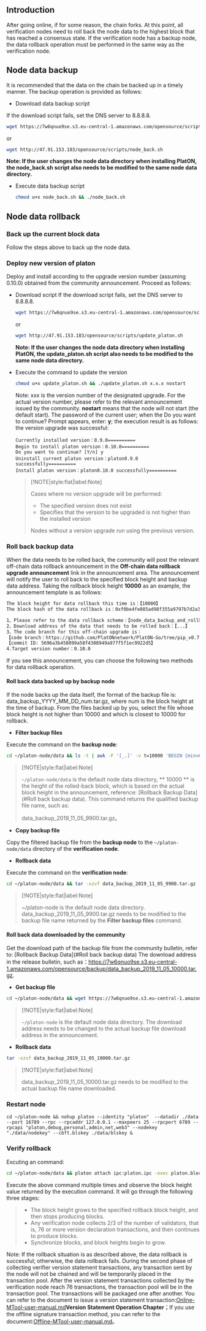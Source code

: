 
## Introduction

After going online, if for some reason, the chain forks. At this point, all verification nodes need to roll back the node data to the highest block that has reached a consensus state. If the verification node has a backup node, the data rollback operation must be performed in the same way as the verification node.

## Node data backup
It is recommended that the data on the chain be backed up in a timely manner. The backup operation is provided as follows:

- Download data backup script

If the download script fails, set the DNS server to 8.8.8.8.

  ```bash
  wget https://7w6qnuo9se.s3.eu-central-1.amazonaws.com/opensource/scripts/node_back.sh
  ```

  or

  ```bash
  wget http://47.91.153.183/opensource/scripts/node_back.sh
  ```

  **Note: If the user changes the node data directory when installing PlatON, the node_back.sh script also needs to be modified to the same node data directory.**

- Execute data backup script

  ```bash
  chmod u+x node_back.sh && ./node_back.sh
  ```


## Node data rollback

### Back up the current block data
Follow the steps above to back up the node data.

### Deploy new version of platon

Deploy and install according to the upgrade version number (assuming 0.10.0) obtained from the community announcement. Proceed as follows:

- Download script
If the download script fails, set the DNS server to 8.8.8.8.

  ```bash
  wget https://7w6qnuo9se.s3.eu-central-1.amazonaws.com/opensource/scripts/update_platon.sh
  ```

  or

  ```bash
  wget http://47.91.153.183/opensource/scripts/update_platon.sh
  ```

  **Note: If the user changes the node data directory when installing PlatON, the update_platon.sh script also needs to be modified to the same node data directory.**

- Execute the command to update the version

  ```bash
  chmod u+x update_platon.sh && ./update_platon.sh x.x.x nostart 
  ```

  Note: xxx is the version number of the designated upgrade. For the actual version number, please refer to the relevant announcement issued by the community. **nostart** means that the node will not start (the default start). The password of the current user; when the Do you want to continue? Prompt appears, enter: **y**; the execution result is as follows: the version upgrade was successful:

  ```
  Currently installed version：0.9.0==========
  Begin to install platon version：0.10.0==========
  Do you want to continue? [Y/n] y
  Uninstall current platon version：platon0.9.0 successfully==========
  Install platon version：platon0.10.0 successfully==========
  ```
  
  > [!NOTE|style:flat|label:Note]
  >
  >Cases where no version upgrade will be performed:
  >
  > - The specified version does not exist
  > - Specifies that the version to be upgraded is not higher than the installed version
  >
  >Nodes without a version upgrade run using the previous version.

### Roll back backup data

When the data needs to be rolled back, the community will post the relevant off-chain data rollback announcement in the **Off-chain data rollback upgrade announcement** link in the announcement area. The announcement will notify the user to roll back to the specified block height and backup data address. Taking the rollback block height **10000** as an example, the announcement template is as follows:

```bash
The block height for data rollback this time is：【10000】
The block hash of the data rollback is：0xf0be4fe085ad98f355a9797b7d2a3927cc53f2e8354567f6142ab8b954572b3c

1、Please refer to the data rollback scheme：【node_data_backup_and_rollback.md】
2、Download address of the data that needs to be rolled back：【...】
3、The code branch for this off-chain upgrade is：
【code branch：https://github.com/PlatONnetwork/PlatON-Go/tree/pip_v0.7.2】
【commit ID: 5696a3b458099a58f4308949a977f5f1ec9922d5】
4.Target version number：0.10.0
```

If you see this announcement, you can choose the following two methods for data rollback operation.

####  **Roll back data backed up by backup node**

If the node backs up the data itself, the format of the backup file is: data_backup_YYYY_MM_DD_num.tar.gz, where num is the block height at the time of backup. From the files backed up by you, select the file whose block height is not higher than 10000 and which is closest to 10000 for rollback.

* **Filter backup files**

Execute the command on the **backup node**:

```bash
cd ~/platon-node/data && ls -t | awk -F '[_.]' -v t=10000 'BEGIN {min=65535} {d=t-$6; if(d>=0 && min>d){min=d;minfile=$0;}} END {print minfile}'
```
> [!NOTE|style:flat|label:Note]
>
> `~/platon-node/data` is the default node data directory, ** 10000 ** is the height of the rolled-back block, which is based on the actual block height in the announcement, reference: [Rollback Backup Data](#Roll back backup data). This command returns the qualified backup file name, such as:
>
> data_backup_2019_11_05_9900.tar.gz。

* **Copy backup file**

Copy the filtered backup file from the **backup node** to the `~/platon-node/data` directory of the **verification node**.

* **Rollback data**

Execute the command on the **verification node**:
```bash
cd ~/platon-node/data && tar -xzvf data_backup_2019_11_05_9900.tar.gz
```
> [!NOTE|style:flat|label:Note]
>
> ~/platon-node is the default node data directory. data_backup_2019_11_05_9900.tar.gz needs to be modified to the backup file name returned by the **Filter backup files** command.

#### Roll back data downloaded by the community

Get the download path of the backup file from the community bulletin, refer to: [Rollback Backup Data](#Roll back backup data) The download address in the release bulletin, such as：https://7w6qnuo9se.s3.eu-central-1.amazonaws.com/opensource/backup/data_backup_2019_11_05_10000.tar.gz.

* **Get backup file**

```bash
cd ~/platon-node/data && wget https://7w6qnuo9se.s3.eu-central-1.amazonaws.com/opensource/backup/data_backup_2019_11_05_10000.tar.gz
```
> [!NOTE|style:flat|label:Note]
>
> `~/platon-node` is the default node data directory. The download address needs to be changed to the actual backup file download address in the announcement.

* **Rollback data**

```bash
tar -xzvf data_backup_2019_11_05_10000.tar.gz
```

> [!NOTE|style:flat|label:Note]
>
> data_backup_2019_11_05_10000.tar.gz needs to be modified to the actual backup file name downloaded.

### Restart node

```shell
cd ~/platon-node && nohup platon --identity "platon"  --datadir ./data --port 16789 --rpc --rpcaddr 127.0.0.1 --maxpeers 25 --rpcport 6789 --rpcapi "platon,debug,personal,admin,net,web3" --nodekey "./data/nodekey" --cbft.blskey ./data/blskey &
```

### Verify rollback

Excuting an command:

```bash
cd ~/platon-node/data && platon attach ipc:platon.ipc -exec platon.blockNumber
```

Execute the above command multiple times and observe the block height value returned by the execution command. It will go through the following three stages:

>- The block height grows to the specified rollback block height, and then stops producing blocks.
>- Any verification node collects 2/3 of the number of validators, that is, 76 or more version declaration transactions, and then continues to produce blocks.
>- Synchronize blocks, and block heights begin to grow.

Note: If the rollback situation is as described above, the data rollback is successful; otherwise, the data rollback fails. During the second phase of collecting verifier version statement transactions, any transaction sent by the node will not be chained and will be temporarily placed in the transaction pool. After the version statement transactions collected by the verification node reach 76 transactions, the transaction pool will be in the transaction pool. The transactions will be packaged one after another. You can refer to the document to issue a version statement transaction:[Online-MTool-user-manual.md](zh-cn/Tool/[English]-Online-MTool-user-manual.md)**Version Statement Operation Chapter**；If you use the offline signature transaction method, you can refer to the document:[Offline-MTool-user-manual.md](zh-cn/Tool/[English]-Offline-MTool-user-manual.md)。

